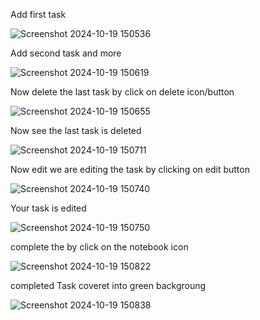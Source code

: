 
Add first task

![Screenshot 2024-10-19 150536](https://github.com/user-attachments/assets/b4e304be-929d-4ffe-89ce-0ab466a1e0e5)

Add second task and more 

![Screenshot 2024-10-19 150619](https://github.com/user-attachments/assets/f13b1416-63a9-4613-947b-6b8bb4ed504b)

Now delete the last task by click on delete icon/button

![Screenshot 2024-10-19 150655](https://github.com/user-attachments/assets/5c0283e5-559b-4941-90ff-2ba5152f1f48)

Now see the last task is deleted 

![Screenshot 2024-10-19 150711](https://github.com/user-attachments/assets/ba2e0e6a-b133-4b0d-8177-afd509fbf5ca)

Now edit we are editing the task by clicking on edit button

![Screenshot 2024-10-19 150740](https://github.com/user-attachments/assets/d8eead1b-7a01-4e37-bd92-c8a61754024d)

Your task is edited 

![Screenshot 2024-10-19 150750](https://github.com/user-attachments/assets/2338fc25-6241-4ed2-af07-0df63c8f9552)

complete the by click on the notebook icon 

![Screenshot 2024-10-19 150822](https://github.com/user-attachments/assets/96b92471-dcf0-4c63-9ea0-273573d7ed28)

completed Task coveret into green backgroung

![Screenshot 2024-10-19 150838](https://github.com/user-attachments/assets/90ad03eb-6b61-47dc-8362-83edebfac4bb)


